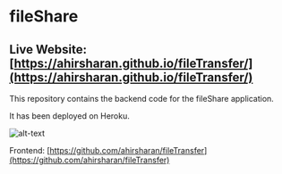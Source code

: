 # fileShare
## Live Website: [https://ahirsharan.github.io/fileTransfer/](https://ahirsharan.github.io/fileTransfer/)

This repository contains the backend code for the fileShare application.

It has been deployed on Heroku.

![alt-text](https://i.ibb.co/rwfLcvK/up1.jpg) 

Frontend: [https://github.com/ahirsharan/fileTransfer](https://github.com/ahirsharan/fileTransfer)
